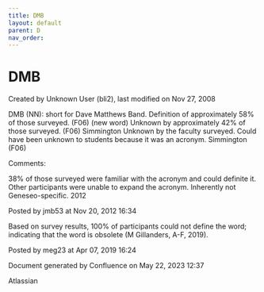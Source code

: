 ```yaml
---
title: DMB
layout: default
parent: D
nav_order:
---
```


# DMB

Created by  Unknown User (bli2), last modified on Nov 27, 2008

DMB (NN): short for Dave Matthews Band. Definition of approximately 58% of those surveyed. (F06) (new word) Unknown by approximately 42% of those surveyed. (F06) Simmington Unknown by the faculty surveyed. Could have been unknown to students because it was an acronym. Simmington (F06)

Comments:

38% of those surveyed were familiar with the acronym and could definite it. Other participants were unable to expand the acronym. Inherently not Geneseo-specific. 2012

Posted by jmb53 at Nov 20, 2012 16:34

Based on survey results, 100% of participants could not define the word; indicating that the word is obsolete (M Gillanders, A-F, 2019).

Posted by meg23 at Apr 07, 2019 16:24

Document generated by Confluence on May 22, 2023 12:37

Atlassian
